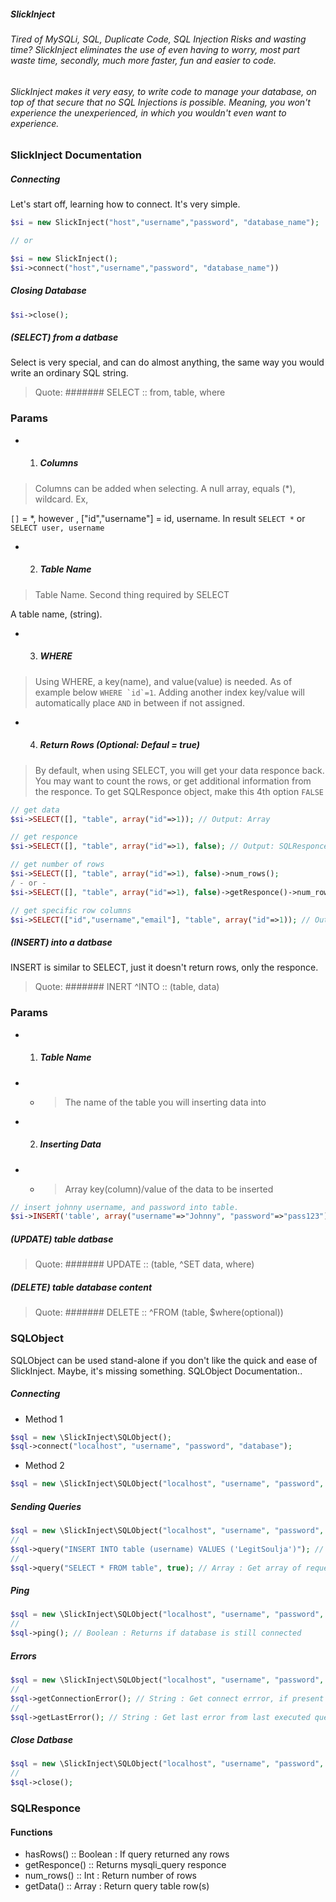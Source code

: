 ##### SlickInject

###### Tired of MySQLi, SQL, Duplicate Code, SQL Injection Risks and wasting time? SlickInject eliminates the use of even having to worry, most part waste time, secondly, much more faster, fun and easier to code.

###### SlickInject makes it very easy, to write code to manage your database, on top of that secure that no SQL Injections is possible. Meaning, you won't experience the unexperienced, in which you wouldn't even want to experience. 

### SlickInject Documentation

##### Connecting

Let's start off, learning how to connect. It's very simple.

```php
$si = new SlickInject("host","username","password", "database_name");

// or

$si = new SlickInject();
$si->connect("host","username","password", "database_name"))
```

##### Closing Database

```php
$si->close();
```

##### (SELECT) from a datbase

Select is very special, and can do almost anything, the same way you would write an ordinary SQL string.

> Quote: ####### SELECT :: from, table, where

### Params
- 1. ##### Columns
> Columns can be added when selecting. A null array, equals (*), wildcard. Ex,

```[]``` = *, however , ["id","username"] = id, username. In result ```SELECT *``` or ```SELECT user, username```

- 2. ##### Table Name

> Table Name. Second thing required by SELECT

A table name, (string).

- 3. ##### WHERE

> Using WHERE, a key(name), and value(value) is needed. As of example below ```WHERE `id`=1```. Adding another index key/value will automatically place ```AND``` in between if not assigned.

- 4. ##### Return Rows (Optional: Defaul = true)

> By default, when using SELECT, you will get your data responce back. You may want to count the rows, or get additional information from the responce. To get SQLResponce object, make this 4th option ```FALSE```



```php
// get data
$si->SELECT([], "table", array("id"=>1)); // Output: Array

// get responce
$si->SELECT([], "table", array("id"=>1), false); // Output: SQLResponce

// get number of rows
$si->SELECT([], "table", array("id"=>1), false)->num_rows();
/ - or -
$si->SELECT([], "table", array("id"=>1), false)->getResponce()->num_rows;

// get specific row columns
$si->SELECT(["id","username","email"], "table", array("id"=>1)); // Output: Array
```

##### (INSERT) into a datbase

INSERT is similar to SELECT, just it doesn't return rows, only the responce.

> Quote: ####### INERT ^INTO :: (table, data)

### Params
- 1. ##### Table Name
- - > The name of the table you will inserting data into

- 2. ##### Inserting Data

- - > Array key(column)/value of the data to be inserted

```php
// insert johnny username, and password into table.
$si->INSERT('table', array("username"=>"Johnny", "password"=>"pass123")); // SQLResponce
```

##### (UPDATE) table datbase


> Quote: ####### UPDATE :: (table, ^SET data, where)


##### (DELETE) table database content

> Quote: ####### DELETE :: ^FROM (table, $where(optional))

### SQLObject

SQLObject can be used stand-alone if you don't like the quick and ease of SlickInject. Maybe, it's missing something. SQLObject Documentation..

##### Connecting
- Method 1
```php
$sql = new \SlickInject\SQLObject();
$sql->connect("localhost", "username", "password", "database");
```
- Method 2
```php
$sql = new \SlickInject\SQLObject("localhost", "username", "password", "database");
```

##### Sending Queries
```php
$sql = new \SlickInject\SQLObject("localhost", "username", "password", "database");
//
$sql->query("INSERT INTO table (username) VALUES ('LegitSoulja')"); // *SQLResponce
//
$sql->query("SELECT * FROM table", true); // Array : Get array of requested table rows
```

##### Ping
```php
$sql = new \SlickInject\SQLObject("localhost", "username", "password", "database");
//
$sql->ping(); // Boolean : Returns if database is still connected
```

##### Errors
```php
$sql = new \SlickInject\SQLObject("localhost", "username", "password", "database");
//
$sql->getConnectionError(); // String : Get connect errror, if present
//
$sql->getLastError(); // String : Get last error from last executed query
```

##### Close Datbase

```php
$sql = new \SlickInject\SQLObject("localhost", "username", "password", "database");
//
$sql->close(); 
```

### SQLResponce

#### Functions
- hasRows() :: Boolean : If query returned any rows
- getResponce() :: Returns mysqli_query responce
- num_rows() :: Int : Return number of rows
- getData() :: Array : Return query table row(s)

